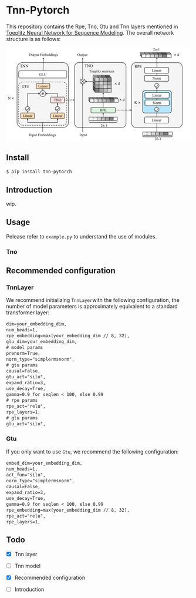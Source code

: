 # Tnn-Pytorch
This repository contains the Rpe, Tno, Gtu and Tnn layers mentioned in [Toeplitz Neural Network for Sequence Modeling](https://openreview.net/forum?id=IxmWsm4xrua). The overall network structure is as follows:

![](./network.png)



## Install

```
$ pip install tnn-pytorch
```

## Introduction
wip.

## Usage

Pelease refer to `example.py` to understand the use of modules.

### Tno



## Recommended configuration

### TnnLayer

We recommend initializing `TnnLayer`with the following configuration, the number of model parameters is approximately equivalent to a standard transformer layer:

```
dim=your_embedding_dim, 
num_heads=1,
rpe_embedding=max(your_embedding_dim // 8, 32),
glu_dim=your_embedding_dim,
# model params
prenorm=True,
norm_type="simplermsnorm",
# gtu params
causal=False,
gtu_act="silu",
expand_ratio=3,
use_decay=True,
gamma=0.9 for seqlen < 100, else 0.99
# rpe params
rpe_act="relu",
rpe_layers=1,
# glu params
glu_act="silu",
```



### Gtu

If you only want to use `Gtu`, we recommend the following configuration:

```
embed_dim=your_embedding_dim,
num_heads=1,
act_fun="silu",
norm_type="simplermsnorm",
causal=False,
expand_ratio=3,
use_decay=True,
gamma=0.9 for seqlen < 100, else 0.99
rpe_embedding=max(your_embedding_dim // 8, 32),
rpe_act="relu",
rpe_layers=1,
```



## Todo

- [x] Tnn layer
- [ ] Tnn model
- [x] Recommended configuration
- [ ] Introduction

